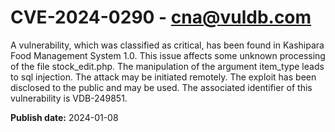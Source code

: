 # CVE-2024-0290 - cna@vuldb.com

A vulnerability, which was classified as critical, has been found in Kashipara Food Management System 1.0. This issue affects some unknown processing of the file stock_edit.php. The manipulation of the argument item_type leads to sql injection. The attack may be initiated remotely. The exploit has been disclosed to the public and may be used. The associated identifier of this vulnerability is VDB-249851.

**Publish date:** 2024-01-08
